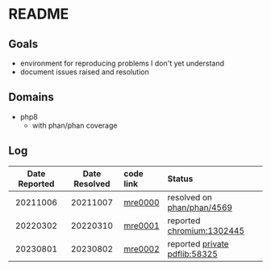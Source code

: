 # README

## Goals

+   environment for reproducing problems I don't yet understand
+   document issues raised and resolution

## Domains

+   php8
    +   with phan/phan coverage

## Log

Date Reported   | Date Resolved | code link | Status
:--------------:|:-------------:|:----------|:-----------------------------------
20211006        | 20211007      | [mre0000](php8/archive/mre0000.php) | resolved on [phan/phan/4569](https://github.com/phan/phan/issues/4569)
20220302        | 20220310      | [mre0001](pdf/formfields/mre.php) | reported [chromium:1302445](https://bugs.chromium.org/p/chromium/issues/detail?id=1302455)
20230801        | 20230802      | [mre0002](pdf/prefit-table/starter_table_mre.php) | reported [private pdflib:58325](https://support.apryse.com/support/tickets/58325)
